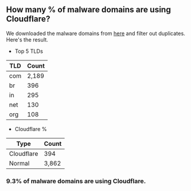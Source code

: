 ## How many % of malware domains are using Cloudflare?


We downloaded the malware domains from [here](https://urlhaus.abuse.ch) and filter out duplicates.
Here's the result.


[//]: # (start replacement)


- Top 5 TLDs

| TLD | Count |
| --- | --- |
| com | 2,189 |
| br | 396 |
| in | 295 |
| net | 130 |
| org | 108 |


- Cloudflare %

| Type | Count |
| --- | --- |
| Cloudflare | 394 |
| Normal | 3,862 |


### 9.3% of malware domains are using Cloudflare.
